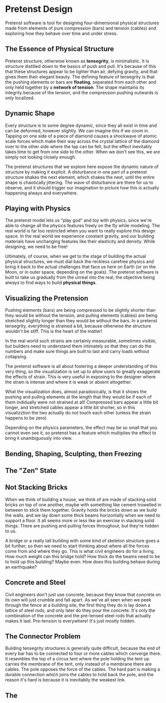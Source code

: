 # Pretenst Design

Pretenst software is tool for designing four-dimensional physical structures made from elements of pure compression (bars) and tension (cables) and exploring how they behave over time and under stress.

## The Essence of Physical Structure

Pretenst structure, otherwise known as **tensegrity**, is minimalistic. It is structure distilled down to the basics of push and pull. It's because of this that these structures appear to be lighter than air, defying gravity, and that gives them their elegant beauty. The defining feature of tensegrity is that the pushing elements or bars are **floating**, separated from each other and only held together by a **network of tension**. The shape maintains its integrity because of the tension, and the compression pushing outwards is only localized.

## Dynamic Shape

Every structure is to some degree dynamic, since they all exist in time and can be deformed, however slightly. We can imagine this if we zoom in. Tapping on one side of a piece of diamond causes a shockwave of atomic scale forces which make their way across the crystal lattice of the diamond over to the other side where the tap can be felt, but the effect inevitably takes time to get from one side to the other. When we don't see this, we are simply not looking closely enough.

The pretenst structures that we explore here expose the dynamic nature of structure by making it explicit. A disturbance in one part of a pretenst structure shakes the next element, which shakes the next, until the entire shape is chaotically jittering. The wave of disturbance are there for us to observe, and it should trigger our imagination to picture how this is actually happening always and everywhere.

## Playing with Physics

The pretenst model lets us "play god" and toy with physics, since we're able to change all the physics features freely on the fly while modeling. The real world is far too restricted when you want to really explore this design space. In the real world we experience constant gravity, and our building materials have unchanging features like their elasticity and density. While designing, we need to be free!

Ultimately, of course, when we get to the stage of building the actual physical structures, we must dial back the reckless carefree physics and bring it back to the actual challenges that face us here on Earth (or on the Moon, or in outer space, depending on the goals). The pretenst software is built to take us gradually from the unreal into the real, the objective being always to find ways to build **physical things**.

## Visualizing the Pretension

Pushing elements (bars) are being compressed to be slightly shorter than they would be without the tension, and pulling elements (cables) are being stretched slightly longer than they would be without the bars. In a pretenst tensegrity, everything is strained a bit, because otherwise the structure wouldn't be stiff. This is the heart of the matter!

In the real world such strains are certainly measurable, sometimes visible, but builders need to understand them intimately so that they can do the numbers and make sure things are built to last and carry loads without collapsing.

The pretenst software is all about fostering a deeper understanding of this very thing, so the visualization is set up to allow users to greatly exaggerate the effects of strain. This is very useful in exposing to the designer where the strain is intense and where it is weak or absent altogether.

What the visualization does, almost paradoxically, is that it shows the pushing and pulling elements at the length that they would be if each of them indidually were not strained at all! Compressed bars appear a little bit longer, and stretched cables appear a little bit shorter, so in this visualizztion the two actually do not touch each other (unless the strain happens to be zero).

Depending on the physics parameters, the effect may be so small that you cannot even see it, so pretenst has a feature which multiplies the effect to bring it unambiguously into view.

## Bending, Shaping, Sculpting, then Freezing

## The "Zen" State



## Not Stacking Bricks

When we think of building a house, we think of are made of stacking solid bricks on top of one another, maybe with something like cement trowelled in between to stick them together. Gravity holds the bricks down as we build the walls, and we lay down some thick beams horizontally when we need to support a floor. It all seems more or less like an exercise in stacking solid things. There are pushing and pulling forces throughout, but they're hidden to us.

A bridge or a really tall building with some kind of skeleton structure goes a bit further, so then we need to start thinking about where all the forces come from and where they go. This is what civil engineers do for a living. How much weight can this bridge hold? How thick do the beams need to be to hold up this building? Maybe even: How does this building behave during an earthquake?

## Concrete and Steel

Civil engineers don't just use concrete, because they know that concrete on its own will just crumble and fall apart. As we've all seen when we peek through the fence at a building site, the first thing they do is lay down a lattice of steel rods, and only later do they pour the concrete. It's only the combination of the concrete and the pre-tensed steel rods that actually makes it last. Pre-tension is everywhere! It's just mostly hidden.

## The Connector Problem

Building tensegrity structures is generally quite difficult, because the end of every bar has to be connected to four or more cables which converge there. It resembles the top of a circus tent where the pole holding the tent up carries the membrane of the tent, only instead of a membrane there are cables. The pole opposes the force of the cables. The hard part is making a durable connection which joins the cables to hold back the pole, and the reason it's hard is because it is inevitablly the weakest link.

## The 